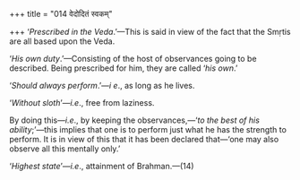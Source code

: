 +++
title = "014 वेदोदितं स्वकम्"

+++
‘*Prescribed in the Veda*.’—This is said in view of the fact that the
Smṛtis are all based upon the Veda.

‘*His own duty*.’—Consisting of the host of observances going to be
described. Being prescribed for him, they are called ‘*his own*.’

‘*Should always perform*.’—*i e*., as long as he lives.

‘*Without sloth*’—*i.e*., free from laziness.

By doing this—*i.e*., by keeping the observances,—‘*to the best of his
ability*;’—this implies that one is to perform just what he has the
strength to perform. It is in view of this that it has been declared
that—‘one may also observe all this mentally only.’

‘*Highest state*’—*i.e*., attainment of Brahman.—(14)



